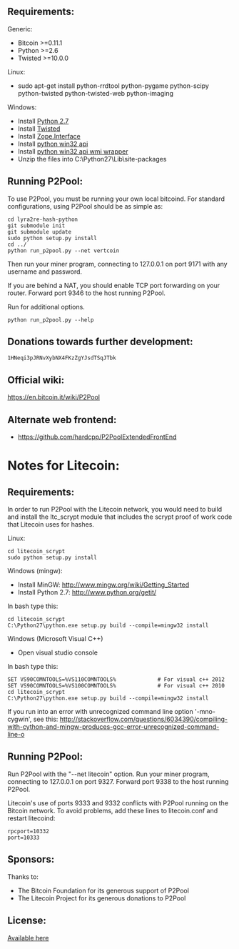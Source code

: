Requirements:
-------------------------
Generic:
* Bitcoin >=0.11.1
* Python >=2.6
* Twisted >=10.0.0

Linux:
* sudo apt-get install python-rrdtool python-pygame python-scipy python-twisted python-twisted-web python-imaging

Windows:
* Install [Python 2.7](http://www.python.org/getit/)
* Install [Twisted](http://twistedmatrix.com/trac/wiki/Downloads)
* Install [Zope.Interface](http://pypi.python.org/pypi/zope.interface/3.8.0)
* Install [python win32 api](http://sourceforge.net/projects/pywin32/files/pywin32/Build%20218/)
* Install [python win32 api wmi wrapper](https://pypi.python.org/pypi/WMI/#downloads)
* Unzip the files into C:\Python27\Lib\site-packages

Running P2Pool:
-------------------------
To use P2Pool, you must be running your own local bitcoind. For standard
configurations, using P2Pool should be as simple as:

    cd lyra2re-hash-python
    git submodule init
    git submodule update
    sudo python setup.py install
    cd ../
    python run_p2pool.py --net vertcoin

Then run your miner program, connecting to 127.0.0.1 on port 9171 with any
username and password.

If you are behind a NAT, you should enable TCP port forwarding on your
router. Forward port 9346 to the host running P2Pool.

Run for additional options.

    python run_p2pool.py --help

Donations towards further development:
-------------------------
    1HNeqi3pJRNvXybNX4FKzZgYJsdTSqJTbk

Official wiki:
-------------------------
https://en.bitcoin.it/wiki/P2Pool

Alternate web frontend:
-------------------------
* https://github.com/hardcpp/P2PoolExtendedFrontEnd

Notes for Litecoin:
=========================
Requirements:
-------------------------
In order to run P2Pool with the Litecoin network, you would need to build and install the
ltc_scrypt module that includes the scrypt proof of work code that Litecoin uses for hashes.

Linux:

    cd litecoin_scrypt
    sudo python setup.py install

Windows (mingw):
* Install MinGW: http://www.mingw.org/wiki/Getting_Started
* Install Python 2.7: http://www.python.org/getit/

In bash type this:

    cd litecoin_scrypt
    C:\Python27\python.exe setup.py build --compile=mingw32 install

Windows (Microsoft Visual C++)
* Open visual studio console

In bash type this:

    SET VS90COMNTOOLS=%VS110COMNTOOLS%	           # For visual c++ 2012
    SET VS90COMNTOOLS=%VS100COMNTOOLS%             # For visual c++ 2010
    cd litecoin_scrypt
    C:\Python27\python.exe setup.py build --compile=mingw32 install
	
If you run into an error with unrecognized command line option '-mno-cygwin', see this:
http://stackoverflow.com/questions/6034390/compiling-with-cython-and-mingw-produces-gcc-error-unrecognized-command-line-o

Running P2Pool:
-------------------------
Run P2Pool with the "--net litecoin" option.
Run your miner program, connecting to 127.0.0.1 on port 9327.
Forward port 9338 to the host running P2Pool.

Litecoin's use of ports 9333 and 9332 conflicts with P2Pool running on
the Bitcoin network. To avoid problems, add these lines to litecoin.conf
and restart litecoind:

    rpcport=10332
    port=10333

Sponsors:
-------------------------

Thanks to:
* The Bitcoin Foundation for its generous support of P2Pool
* The Litecoin Project for its generous donations to P2Pool
 
License:
-------------------------

[Available here](COPYING)


